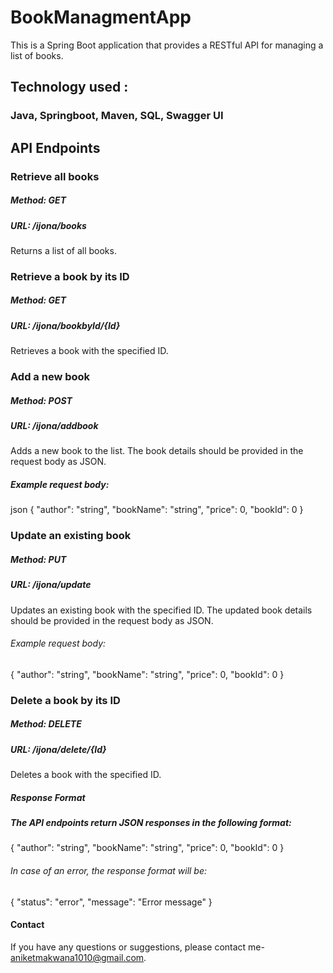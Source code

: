 # BookManagmentApp
This is a Spring Boot application that provides a RESTful API for managing a list of books. 
## Technology used :
### Java, Springboot, Maven, SQL, Swagger UI

## API Endpoints
### Retrieve all books
##### Method: GET
##### URL: /ijona/books
Returns a list of all books.

### Retrieve a book by its ID
##### Method: GET
##### URL: /ijona/bookbyId/{Id}
Retrieves a book with the specified ID.

### Add a new book
 ##### Method: POST
##### URL: /ijona/addbook
Adds a new book to the list. The book details should be provided in the request body as JSON.

##### Example request body:

json
{
  "author": "string",
  "bookName": "string",
  "price": 0,
  "bookId": 0
}


### Update an existing book
##### Method: PUT
##### URL: /ijona/update
Updates an existing book with the specified ID. The updated book details should be provided in the request body as JSON.

###### Example request body:

{
  "author": "string",
  "bookName": "string",
  "price": 0,
  "bookId": 0
}



### Delete a book by its ID
##### Method: DELETE
##### URL: /ijona/delete/{Id}
Deletes a book with the specified ID.

##### Response Format
##### The API endpoints return JSON responses in the following format:

{
  "author": "string",
  "bookName": "string",
  "price": 0,
  "bookId": 0
}

###### In case of an error, the response format will be:


{
  "status": "error",
  "message": "Error message"
}


#### Contact
If you have any questions or suggestions, please contact me- aniketmakwana1010@gmail.com.






